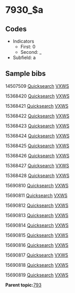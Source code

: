 # 7930\_$a

## Codes

-   Indicators
    -   First: 0
    -   Second: \_
-   Subfield: a

## Sample bibs

14507509 [Quicksearch](https://search.library.yale.edu/catalog/14507509) [VXWS](http://prodorbis.library.yale.edu:7014/vxws/GetHoldingsService?bibId=14507509)

15368420 [Quicksearch](https://search.library.yale.edu/catalog/15368420) [VXWS](http://prodorbis.library.yale.edu:7014/vxws/GetHoldingsService?bibId=15368420)

15368421 [Quicksearch](https://search.library.yale.edu/catalog/15368421) [VXWS](http://prodorbis.library.yale.edu:7014/vxws/GetHoldingsService?bibId=15368421)

15368422 [Quicksearch](https://search.library.yale.edu/catalog/15368422) [VXWS](http://prodorbis.library.yale.edu:7014/vxws/GetHoldingsService?bibId=15368422)

15368423 [Quicksearch](https://search.library.yale.edu/catalog/15368423) [VXWS](http://prodorbis.library.yale.edu:7014/vxws/GetHoldingsService?bibId=15368423)

15368424 [Quicksearch](https://search.library.yale.edu/catalog/15368424) [VXWS](http://prodorbis.library.yale.edu:7014/vxws/GetHoldingsService?bibId=15368424)

15368425 [Quicksearch](https://search.library.yale.edu/catalog/15368425) [VXWS](http://prodorbis.library.yale.edu:7014/vxws/GetHoldingsService?bibId=15368425)

15368426 [Quicksearch](https://search.library.yale.edu/catalog/15368426) [VXWS](http://prodorbis.library.yale.edu:7014/vxws/GetHoldingsService?bibId=15368426)

15368427 [Quicksearch](https://search.library.yale.edu/catalog/15368427) [VXWS](http://prodorbis.library.yale.edu:7014/vxws/GetHoldingsService?bibId=15368427)

15368428 [Quicksearch](https://search.library.yale.edu/catalog/15368428) [VXWS](http://prodorbis.library.yale.edu:7014/vxws/GetHoldingsService?bibId=15368428)

15690810 [Quicksearch](https://search.library.yale.edu/catalog/15690810) [VXWS](http://prodorbis.library.yale.edu:7014/vxws/GetHoldingsService?bibId=15690810)

15690811 [Quicksearch](https://search.library.yale.edu/catalog/15690811) [VXWS](http://prodorbis.library.yale.edu:7014/vxws/GetHoldingsService?bibId=15690811)

15690812 [Quicksearch](https://search.library.yale.edu/catalog/15690812) [VXWS](http://prodorbis.library.yale.edu:7014/vxws/GetHoldingsService?bibId=15690812)

15690813 [Quicksearch](https://search.library.yale.edu/catalog/15690813) [VXWS](http://prodorbis.library.yale.edu:7014/vxws/GetHoldingsService?bibId=15690813)

15690814 [Quicksearch](https://search.library.yale.edu/catalog/15690814) [VXWS](http://prodorbis.library.yale.edu:7014/vxws/GetHoldingsService?bibId=15690814)

15690815 [Quicksearch](https://search.library.yale.edu/catalog/15690815) [VXWS](http://prodorbis.library.yale.edu:7014/vxws/GetHoldingsService?bibId=15690815)

15690816 [Quicksearch](https://search.library.yale.edu/catalog/15690816) [VXWS](http://prodorbis.library.yale.edu:7014/vxws/GetHoldingsService?bibId=15690816)

15690817 [Quicksearch](https://search.library.yale.edu/catalog/15690817) [VXWS](http://prodorbis.library.yale.edu:7014/vxws/GetHoldingsService?bibId=15690817)

15690818 [Quicksearch](https://search.library.yale.edu/catalog/15690818) [VXWS](http://prodorbis.library.yale.edu:7014/vxws/GetHoldingsService?bibId=15690818)

15690819 [Quicksearch](https://search.library.yale.edu/catalog/15690819) [VXWS](http://prodorbis.library.yale.edu:7014/vxws/GetHoldingsService?bibId=15690819)

**Parent topic:**[793](../../tags/793/793.md)

